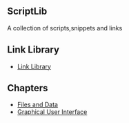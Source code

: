 ## ScriptLib
A collection of scripts,snippets and links

## Link Library
- [Link Library](https://github.com/psymonious/ScriptLib/blob/master/LinkLibrary.md)

## Chapters
- [Files and Data](https://github.com/psymonious/ScriptLib/blob/master/FileAndData.md)
- [Graphical User Interface](https://github.com/psymonious/ScriptLib/blob/master/GUI.md)
